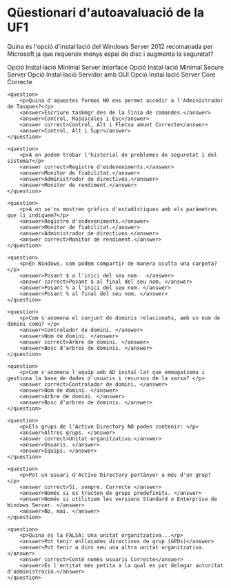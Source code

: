 # Qüestionari d'autoavaluació de la UF1

<quiz name="">
    <question>
        <p>Quina és l'opció d'instal·lació del Windows Server 2012 recomanada per Microsoft ja que requereix menys espai de disc i augmenta la seguretat?  </p>
        <answer>Opció Instal·lació Minimal Server Interface </answer>
        <answer>Opció Instal·lació Minimal Secure Server </answer>
        <answer>Opció Instal·lació Servidor amb GUI </answer>
        <answer correct>Opció Instal·lació Server Core Correcte </answer>
    </question>
    
    <question>
        <p>Quina d'aquestes formes NO ens permet accedir a l'Administrador de Tasques?</p>
        <answer>Escriure taskmgr des de la línia de comandes.</answer>
        <answer>Control, Majúscules i Esc</answer>
        <answer correct>Control, Alt i Fletxa amunt Correcte</answer>
        <answer>Control, Alt i Supr</answer>
    </question>

    <question>
        <p>A on podem trobar l'historial de problemes de seguretat i del sistema?</p>
        <answer correct>Registre d'esdeveniments.</answer>
        <answer>Monitor de fiabilitat.</answer>
        <answer>Administrador de directives.</answer>
        <answer>Monitor de rendiment.</answer>
    </question>
    
    <question>
        <p>A on se'ns mostren gràfics d'estadístiques amb els paràmetres que li indiquem?</p>
        <answer>Registre d'esdeveniments.</answer>
        <answer>Monitor de fiabilitat.</answer>
        <answer>Administrador de directives.</answer>
        <answer correct>Monitor de rendiment.</answer>
    </question>
    
    <question>
        <p>En Windows, com podem compartir de manera oculta una carpeta?</p>
        <answer>Posant $ a l'inici del seu nom.  </answer>
        <answer correct>Posant $ al final del seu nom. </answer>
        <answer>Posant % a l'inici del seu nom. </answer>
        <answer>Posant % al final del seu nom. </answer>
    </question>  
    
    <question>
        <p>Com s'anomena el conjunt de dominis relacionats, amb un nom de domini comú? </p>
        <answer>Controlador de domini. </answer>
        <answer>Nom de domini. </answer>
        <answer correct>Arbre de domini. </answer>
        <answer>Bosc d'arbres de dominis. </answer>
    </question>
    
    <question>
        <p>Com s'anomena l'equip amb AD instal·lat que emmagatzema i gestiona la base de dades d'usuaris i recursos de la xarxa? </p>
        <answer correct>Controlador de domini. </answer>
        <answer>Nom de domini. </answer>
        <answer>Arbre de domini. </answer>
        <answer>Bosc d'arbres de dominis. </answer>
    </question>

    <question>
        <p>Els grups de l'Active Directory NO poden contenir: </p>
        <answer>Altres grups. </answer>
        <answer correct>Unitat organitzativa.</answer>
        <answer>Usuaris. </answer>
        <answer>Equips. </answer>
    </question>
    
    <question>
        <p>Pot un usuari d'Active Directory pertànyer a més d'un grup? </p>
        <answer correct>Sí, sempre. Correcte </answer>
        <answer>Només si es tracten de grups predefinits. </answer>
        <answer>Només si utilitzem les versions Standard o Enterprise de Windows Server. </answer>
        <answer>No, mai. </answer>
    </question>

    <question>
        <p>Quina és la FALSA: Una unitat organitzativa...</p>
        <answer>Pot tenir enllaçades directives de grup (GPOs)</answer>
        <answer>Pot tenir a dins seu una altra unitat organitzativa.</answer>
        <answer correct>Conté només usuaris Correcte</answer>
        <answer>És l'entitat més petita a la qual es pot delegar autoritat d'administració.</answer>
    </question>
</quiz>
